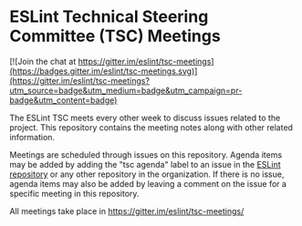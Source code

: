 # ESLint Technical Steering Committee (TSC) Meetings

[![Join the chat at https://gitter.im/eslint/tsc-meetings](https://badges.gitter.im/eslint/tsc-meetings.svg)](https://gitter.im/eslint/tsc-meetings?utm_source=badge&utm_medium=badge&utm_campaign=pr-badge&utm_content=badge)

The ESLint TSC meets every other week to discuss issues related to the project. This repository contains the meeting notes along with other related information.

Meetings are scheduled through issues on this repository. Agenda items may be added by adding the "tsc agenda" label to an issue in the [ESLint repository](https://github.com/eslint/eslint) or any other repository in the organization. If there is no issue, agenda items may also be added by leaving a comment on the issue for a specific meeting in this repository.

All meetings take place in https://gitter.im/eslint/tsc-meetings/
